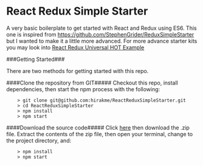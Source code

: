 # React Redux Simple Starter

A very basic boilerplate to get started with React and Redux using ES6. This one is inspired from https://github.com/StephenGrider/ReduxSimpleStarter but I wanted to make it a little more advanced.
For more advance starter kits you may look into [React Redux Universal HOT Example](https://github.com/erikras/react-redux-universal-hot-example)

###Getting Started###

There are two methods for getting started with this repo.

####Clone the repository from GIT#####
Checkout this repo, install dependencies, then start the npm process with the following:

```
	> git clone git@github.com:hirakme/ReactReduxSimpleStarter.git
	> cd ReactReduxSimpleStarter
	> npm install
	> npm start
```

####Download the source code#####
Click [here](https://github.com/hirakme/ReactReduxSimpleStarter/releases) then download the .zip file.  Extract the contents of the zip file, then open your terminal, change to the project directory, and:

```
	> npm install
	> npm start
